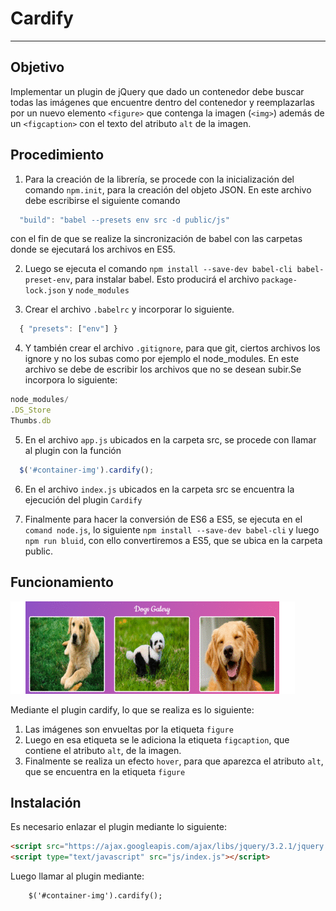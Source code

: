 # Cardify

***
## Objetivo
Implementar un plugin de jQuery que dado un contenedor debe buscar todas las imágenes que encuentre dentro del contenedor y reemplazarlas por un nuevo elemento `<figure>` que contenga la imagen (`<img>`) además de un `<figcaption>`
con el texto del atributo `alt` de la imagen.

## Procedimiento
1. Para la creación de la librería, se procede con la inicialización del comando `npm.init`, para la creación del objeto JSON.
En este archivo debe escribirse el siguiente comando
```js
  "build": "babel --presets env src -d public/js"
```
con el fin de que se realize la sincronización de babel con las carpetas donde se ejecutará los archivos en ES5.

2. Luego se ejecuta el comando `npm install --save-dev babel-cli babel-preset-env`, para instalar babel.
Esto producirá el archivo `package-lock.json` y `node_modules`

3. Crear el archivo `.babelrc` y incorporar lo siguiente.
```js
  { "presets": ["env"] }
```

4. Y también crear el archivo `.gitignore`, para que git, ciertos archivos los ignore y no los subas como por ejemplo el node_modules. En este archivo se debe de escribir los archivos que no se desean subir.Se incorpora lo siguiente:
```js
node_modules/
.DS_Store
Thumbs.db
```

5. En el archivo `app.js` ubicados en la carpeta src, se procede con llamar al plugin con la función
```js
  $('#container-img').cardify();
```

6. En el archivo `index.js` ubicados en la carpeta src se encuentra la ejecución del plugin `Cardify`

7. Finalmente para hacer la conversión de ES6 a ES5, se ejecuta en el `comand node.js`, lo siguiente `npm install --save-dev babel-cli` y luego `npm run bluid`, con ello convertiremos a ES5, que se ubica en la carpeta public.



## Funcionamiento
![GIF](public/assets/imagenes/gif-demo.gif)

Mediante el plugin cardify, lo que se realiza es lo siguiente:

1. Las imágenes son envueltas por la etiqueta `figure`
2. Luego en esa etiqueta se le adiciona la etiqueta `figcaption`, que contiene el atributo `alt`, de la imagen.
3. Finalmente se realiza un efecto `hover`, para que aparezca el atributo `alt`, que se encuentra en la etiqueta `figure`

## Instalación

Es necesario enlazar el plugin mediante lo siguiente:
```html
<script src="https://ajax.googleapis.com/ajax/libs/jquery/3.2.1/jquery.min.js"></script>
<script type="text/javascript" src="js/index.js"></script>
```
Luego llamar al plugin mediante:
```html
    $('#container-img').cardify();
```
